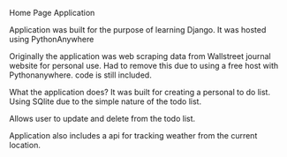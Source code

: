 Home Page Application 

Application was built for the purpose of learning Django. 
It was hosted using PythonAnywhere

Originally the application was web scraping data from Wallstreet journal website for personal use.
Had to remove this due to using a free host with Pythonanywhere. code is still included.

What the application does?
It was built for creating a personal to do list. Using SQlite due to the simple nature of the todo list.

Allows user to update and delete from the todo list.

Application also includes a api for tracking weather from the current location.
